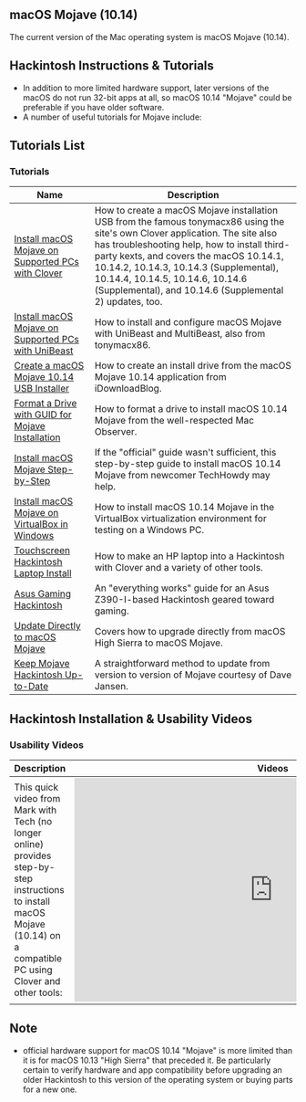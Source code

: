 ## macOS Mojave (10.14)

The current version of the Mac operating system is macOS Mojave (10.14).

## Hackintosh Instructions & Tutorials

+   In addition to more limited hardware support, later versions of the macOS do not run 32-bit apps at all, so macOS 10.14 "Mojave" could be preferable if you have older software.
+   A number of useful tutorials for Mojave include:

## Tutorials List

### Tutorials

| Name | Description |
| --- | --- |
| [Install macOS Mojave on Supported PCs with Clover](https://www.tonymacx86.com/threads/how-to-create-a-macos-mojave-public-beta-installation-usb.254626/) | How to create a macOS Mojave installation USB from the famous tonymacx86 using the site's own Clover application. The site also has troubleshooting help, how to install third-party kexts, and covers the macOS 10.14.1, 10.14.2, 10.14.3, 10.14.3 (Supplemental), 10.14.4, 10.14.5, 10.14.6, 10.14.6 (Supplemental), and 10.14.6 (Supplemental 2) updates, too. |
| [Install macOS Mojave on Supported PCs with UniBeast](https://www.tonymacx86.com/threads/unibeast-install-macos-mojave-on-any-supported-intel-based-pc.259381/) | How to install and configure macOS Mojave with UniBeast and MultiBeast, also from tonymacx86. |
| [Create a macOS Mojave 10.14 USB Installer](https://www.idownloadblog.com/2018/06/22/create-mojave-1014-installer-usb/) | How to create an install drive from the macOS Mojave 10.14 application from iDownloadBlog. |
| [Format a Drive with GUID for Mojave Installation](https://www.macobserver.com/tips/quick-tip/how-to-format-drive-guid/) | How to format a drive to install macOS 10.14 Mojave from the well-respected Mac Observer. |
| [Install macOS Mojave Step-by-Step](http://techhowdy.com/process-to-install-hackintosh-macos-mojave/) | If the "official" guide wasn't sufficient, this step-by-step guide to install macOS 10.14 Mojave from newcomer TechHowdy may help. |
| [Install macOS Mojave on VirtualBox in Windows](https://www.intoguide.com/install-macos-mojave-virtualbox-windows/) | How to install macOS 10.14 Mojave in the VirtualBox virtualization environment for testing on a Windows PC. |
| [Touchscreen Hackintosh Laptop Install](https://www.vice.com/en_us/article/8xznw4/how-to-make-a-hackintosh-laptop) | How to make an HP laptop into a Hackintosh with Clover and a variety of other tools. |
| [Asus Gaming Hackintosh](https://www.tonymacx86.com/threads/the-everything-works-asus-z390-i-gaming-i7-8700k-sapphire-rx580-pulse-build.272572/) | An "everything works" guide for an Asus Z390-I-based Hackintosh geared toward gaming. |
| [Update Directly to macOS Mojave](https://www.tonymacx86.com/threads/update-directly-to-macos-mojave.260654/) | Covers how to upgrade directly from macOS High Sierra to macOS Mojave. |
| [Keep Mojave Hackintosh Up-to-Date](https://davejansen.com/keeping-your-hackintosh-up-to-date/) | A straightforward method to update from version to version of Mojave courtesy of Dave Jansen. |

## Hackintosh Installation & Usability Videos

### Usability Videos

| Description | Videos |
| --- | --- |
| This quick video from Mark with Tech (no longer online) provides step-by-step instructions to install macOS Mojave (10.14) on a compatible PC using Clover and other tools: | <iframe width="696" height="392" src="https://www.youtube.com/embed/YyiBPCu0w88" title="[GUIDE] Install macOS 10.14 Mojave on a PC (Hackintosh)" frameborder="0" allow="accelerometer; autoplay; clipboard-write; encrypted-media; gyroscope; picture-in-picture; web-share" allowfullscreen=""></iframe> |

## Note

+   official hardware support for macOS 10.14 "Mojave" is more limited than it is for macOS 10.13 "High Sierra" that preceded it. Be particularly certain to verify hardware and app compatibility before upgrading an older Hackintosh to this version of the operating system or buying parts for a new one.